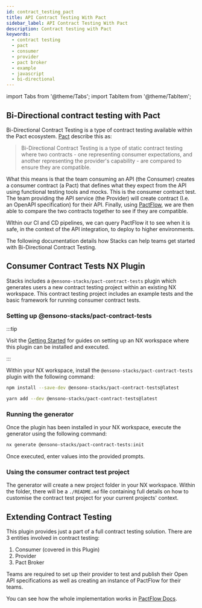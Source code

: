 ```yaml
---
id: contract_testing_pact
title: API Contract Testing With Pact
sidebar_label: API Contract Testing With Pact
description: Contract testing with Pact
keywords:
  - contract testing
  - pact
  - consumer
  - provider
  - pact broker
  - example
  - javascript
  - bi-directional
---
```


import Tabs from '@theme/Tabs';
import TabItem from '@theme/TabItem';

## Bi-Directional contract testing with Pact

Bi-Directional Contract Testing is a type of contract testing available within the Pact ecosystem. [Pact](https://docs.pactflow.io/docs/bi-directional-contract-testing) describe this as:

> Bi-Directional Contract Testing is a type of static contract testing where two contracts - one representing consumer expectations, and another representing the provider's capability - are compared to ensure they are compatible.

What this means is that the team consuming an API (the Consumer) creates a consumer contract (a Pact) that defines what they expect from the API using functional testing tools and mocks. This is the consumer contract test. The team providing the API service (the Provider) will create contract (I.e. an OpenAPI specification) for their API. Finally, using [PactFlow](https://pactflow.io/), we are then able to compare the two contracts together to see if they are compatible.

WIthin our CI and CD pipelines, we can query PactFlow it to see when it is safe, in the context of the API integration, to deploy to higher environments.

The following documentation details how Stacks can help teams get started with Bi-Directional Contract Testing.

## Consumer Contract Tests NX Plugin
Stacks includes a `@ensono-stacks/pact-contract-tests` plugin which generates users a new contract testing project within an existing NX workspace. This contract testing project includes an example tests and the basic framework for running consumer contract tests. 

### Setting up @ensono-stacks/pact-contract-tests
:::tip

Visit the [Getting Started](../getting_started/setup.md) for guides on setting up an NX workspace where this plugin can be installed and executed.

:::

Within your NX workspace, install the `@ensono-stacks/pact-contract-tests` plugin with the following command:

 <Tabs>
  <TabItem value="npm" label="npm">

```bash
npm install --save-dev @ensono-stacks/pact-contract-tests@latest
```

  </TabItem>
  <TabItem value="yarn" label="yarn">

```bash
yarn add --dev @ensono-stacks/pact-contract-tests@latest
```

  </TabItem>
 </Tabs>

### Running the generator
Once the plugin has been installed in your NX workspace, execute the generator using the following command:

```bash
nx generate @ensono-stacks/pact-contract-tests:init
```

Once executed, enter values into the provided prompts.

### Using the consumer contract test project
The generator will create a new project folder in your NX workspace. Within the folder, there will be a `./README.md` file containing full details on how to customise the contract test project for your current projects' context.

## Extending Contract Testing
This plugin provides just a part of a full contract testing solution. There are 3 entities involved in contract testing:

1. Consumer (covered in this Plugin)
2. Provider
3. Pact Broker

Teams are required to set up their provider to test and publish their Open API specifications as well as creating an instance of PactFlow for their teams.

You can see how the whole implementation works in [PactFlow Docs](https://pactflow.io/bi-directional-contract-testing/).